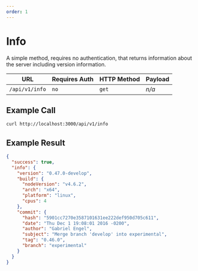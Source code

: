 ```yaml
---
order: 1
---
```


# Info
A simple method, requires no authentication, that returns information about the server including version information.

| URL | Requires Auth | HTTP Method | Payload |
| --- | --- | --- | --- |
| `/api/v1/info` | `no` | `get` | _n/a_ | 

## Example Call
```bash
curl http://localhost:3000/api/v1/info
```

## Example Result
```json
{
  "success": true,
  "info": {
    "version": "0.47.0-develop",
    "build": {
      "nodeVersion": "v4.6.2",
      "arch": "x64",
      "platform": "linux",
      "cpus": 4
    },
    "commit": {
      "hash": "5901cc7270e3587101631ee222def950d705c611",
      "date": "Thu Dec 1 19:08:01 2016 -0200",
      "author": "Gabriel Engel",
      "subject": "Merge branch 'develop' into experimental",
      "tag": "0.46.0",
      "branch": "experimental"
    }
  }
}
```
